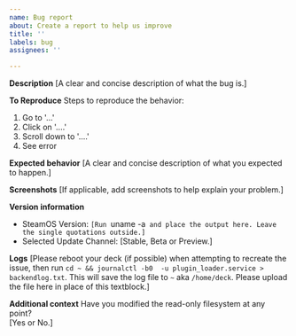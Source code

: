 ```yaml
---
name: Bug report
about: Create a report to help us improve
title: ''
labels: bug
assignees: ''

---
```


**Description**
[A clear and concise description of what the bug is.]

**To Reproduce**
Steps to reproduce the behavior:
1. Go to '...'
2. Click on '....'
3. Scroll down to '....'
4. See error

**Expected behavior**
[A clear and concise description of what you expected to happen.]

**Screenshots**
[If applicable, add screenshots to help explain your problem.]

**Version information**
 - SteamOS Version: ``[Run ``uname -a`` and place the output here. Leave the single quotations outside.]``
 - Selected Update Channel: [Stable, Beta or Preview.]

**Logs**
[Please reboot your deck (if possible) when attempting to recreate the issue, then run
``cd ~ && journalctl -b0  -u plugin_loader.service > backendlog.txt``. This will save the log file to ``~`` aka ``/home/deck``. Please upload the file here in place of this textblock.]

**Additional context**
Have you modified the read-only filesystem at any point?  
[Yes or No.]
